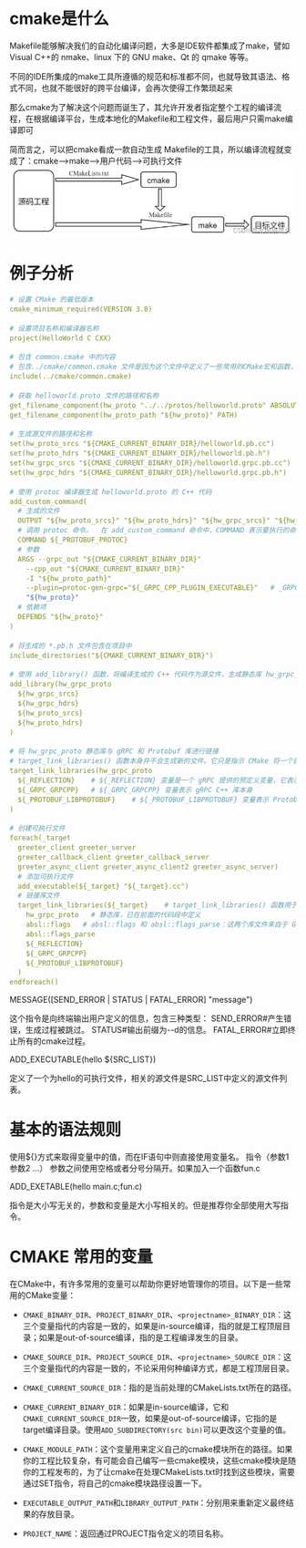# cmake是什么
Makefile能够解决我们的自动化编译问题，大多是IDE软件都集成了make，譬如 Visual C++的 nmake、linux 下的 GNU make、Qt 的 qmake 等等。  

不同的IDE所集成的make工具所遵循的规范和标准都不同，也就导致其语法、格式不同，也就不能很好的跨平台编译，会再次使得工作繁琐起来  

那么cmake为了解决这个问题而诞生了，其允许开发者指定整个工程的编译流程，在根据编译平台，生成本地化的Makefile和工程文件，最后用户只需make编译即可  

简而言之，可以把cmake看成一款自动生成 Makefile的工具，所以编译流程就变成了：cmake—>make–>用户代码–>可执行文件  
![](../pic/cmake_01.png)

# 例子分析
```yaml
# 设置 CMake 的最低版本
cmake_minimum_required(VERSION 3.8)

# 设置项目名称和编译器名称
project(HelloWorld C CXX)

# 包含 common.cmake 中的内容
# 包含../cmake/common.cmake 文件是因为这个文件中定义了一些常用的CMake宏和函数，可以方便地在项目中使用这些宏和函数。同时，这个文件也可能包含一些常用的变量设置，比如设置编译选项、库文件链接选项等等
include(../cmake/common.cmake)

# 获取 helloworld.proto 文件的路径和名称
get_filename_component(hw_proto "../../protos/helloworld.proto" ABSOLUTE)
get_filename_component(hw_proto_path "${hw_proto}" PATH)

# 生成源文件的路径和名称
set(hw_proto_srcs "${CMAKE_CURRENT_BINARY_DIR}/helloworld.pb.cc")
set(hw_proto_hdrs "${CMAKE_CURRENT_BINARY_DIR}/helloworld.pb.h")
set(hw_grpc_srcs "${CMAKE_CURRENT_BINARY_DIR}/helloworld.grpc.pb.cc")
set(hw_grpc_hdrs "${CMAKE_CURRENT_BINARY_DIR}/helloworld.grpc.pb.h")

# 使用 protoc 编译器生成 helloworld.proto 的 C++ 代码
add_custom_command(
  # 生成的文件
  OUTPUT "${hw_proto_srcs}" "${hw_proto_hdrs}" "${hw_grpc_srcs}" "${hw_grpc_hdrs}"
  # 调用 protoc 命令。  在 add_custom_command 命令中，COMMAND 表示要执行的命令。
  COMMAND ${_PROTOBUF_PROTOC}
  # 参数
  ARGS --grpc_out "${CMAKE_CURRENT_BINARY_DIR}"
    --cpp_out "${CMAKE_CURRENT_BINARY_DIR}"
    -I "${hw_proto_path}"
    --plugin=protoc-gen-grpc="${_GRPC_CPP_PLUGIN_EXECUTABLE}"   # _GRPC_CPP_PLUGIN_EXECUTABLE 是一个变量，表示用于生成 gRPC C++ 代码的 protoc 插件的可执行文件路径。在这个 CMakeLists.txt 文件中，这个变量的值是在调用 find_program() 函数时查找到的。在默认情况下，这个变量应该是 protoc-gen-grpc（如果已经在系统路径中），它是一个 protoc 插件，能够将 .proto 文件编译成用于生成 gRPC 代码的 C++ 代码。
    "${hw_proto}"
  # 依赖项
  DEPENDS "${hw_proto}"
)

# 将生成的 *.pb.h 文件包含在项目中
include_directories("${CMAKE_CURRENT_BINARY_DIR}")

# 使用 add_library() 函数，将编译生成的 C++ 代码作为源文件，生成静态库 hw_grpc_proto。
add_library(hw_grpc_proto
  ${hw_grpc_srcs}
  ${hw_grpc_hdrs}
  ${hw_proto_srcs}
  ${hw_proto_hdrs}
)

# 将 hw_grpc_proto 静态库与 gRPC 和 Protobuf 库进行链接
# target_link_libraries() 函数本身并不会生成新的文件。它只是指示 CMake 将一个目标与其他库文件链接在一起，以便在最终生成的可执行文件或库文件中包含所需的符号和函数。
target_link_libraries(hw_grpc_proto
  ${_REFLECTION}    # ${_REFLECTION} 变量是一个 gRPC 提供的预定义变量，它表示 gRPC C++ 库中的反射代码
  ${_GRPC_GRPCPP}   # ${_GRPC_GRPCPP} 变量表示 gRPC C++ 库本身
  ${_PROTOBUF_LIBPROTOBUF}    # ${_PROTOBUF_LIBPROTOBUF} 变量表示 Protobuf 库。 这些变量都是在 CMake 文件中通过 find_package() 命令查找的。
)

# 创建可执行文件
foreach(_target
  greeter_client greeter_server
  greeter_callback_client greeter_callback_server
  greeter_async_client greeter_async_client2 greeter_async_server)
  # 添加可执行文件
  add_executable(${_target} "${_target}.cc")
  # 链接库文件
  target_link_libraries(${_target}    # target_link_libraries() 函数用于将一个或多个库文件链接到指定的可执行文件或库文件中，以便在链接阶段将所需的函数和符号加入可执行文件或库文件中
    hw_grpc_proto   # 静态库，已在前面的代码段中定义
    absl::flags   # absl::flags 和 absl::flags_parse：这两个库文件来自于 Google 开源的库 Abseil，它们提供了命令行选项解析的功能。这两个库也需要被链接才能在程序中使用。
    absl::flags_parse
    ${_REFLECTION}
    ${_GRPC_GRPCPP}
    ${_PROTOBUF_LIBPROTOBUF}
  )
endforeach()

```


MESSAGE([SEND_ERROR | STATUS | FATAL_ERROR] "message")

这个指令是向终端输出用户定义的信息，包含三种类型：
SEND_ERROR#产生错误，生成过程被跳过。
STATUS#输出前缀为--d的信息。
FATAL_ERROR#立即终止所有的cmake过程。

ADD_EXECUTABLE(hello ${SRC_LIST})

定义了一个为hello的可执行文件，相关的源文件是SRC_LIST中定义的源文件列表。

# 基本的语法规则
使用${}方式来取得变量中的值，而在IF语句中则直接使用变量名。
指令（参数1 参数2 …）
参数之间使用空格或者分号分隔开。如果加入一个函数fun.c

ADD_EXETABLE(hello main.c;fun.c)

指令是大小写无关的，参数和变量是大小写相关的。但是推荐你全部使用大写指令。

# CMAKE 常用的变量
在CMake中，有许多常用的变量可以帮助你更好地管理你的项目。以下是一些常用的CMake变量：

- `CMAKE_BINARY_DIR`、`PROJECT_BINARY_DIR`、`<projectname>_BINARY_DIR`：这三个变量指代的内容是一致的，如果是in-source编译，指的就是工程顶层目录；如果是out-of-source编译，指的是工程编译发生的目录。

- `CMAKE_SOURCE_DIR`、`PROJECT_SOURCE_DIR`、`<projectname>_SOURCE_DIR`：这三个变量指代的内容是一致的，不论采用何种编译方式，都是工程顶层目录。

- `CMAKE_CURRENT_SOURCE_DIR`：指的是当前处理的CMakeLists.txt所在的路径。

- `CMAKE_CURRENT_BINARY_DIR`：如果是in-source编译，它和`CMAKE_CURRENT_SOURCE_DIR`一致，如果是out-of-source编译，它指的是target编译目录。使用`ADD_SUBDIRECTORY(src bin)`可以更改这个变量的值。

- `CMAKE_MODULE_PATH`：这个变量用来定义自己的cmake模块所在的路径。如果你的工程比较复杂，有可能会自己编写一些cmake模块，这些cmake模块是随你的工程发布的，为了让cmake在处理CMakeLists.txt时找到这些模块，需要通过SET指令，将自己的cmake模块路径设置一下。

- `EXECUTABLE_OUTPUT_PATH`和`LIBRARY_OUTPUT_PATH`：分别用来重新定义最终结果的存放目录。

- `PROJECT_NAME`：返回通过PROJECT指令定义的项目名称。